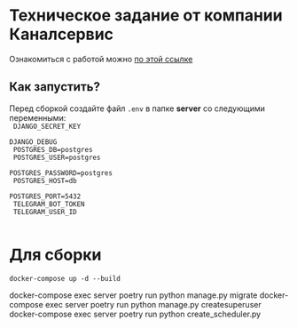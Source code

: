 # Техническое задание от компании Каналсервис

Ознакомиться с работой можно [по этой ссылке](https://unwinddigital.notion.site/unwinddigital/Python-1fdcee22ef5345cf82b058c333818c08)

## Как запустить?

Перед сборкой создайте файл <code>.env</code> в папке <b>server</b> со следующими переменными: <br>
<code>
DJANGO_SECRET_KEY<br>
DJANGO_DEBUG<br>
POSTGRES_DB=postgres<br>
POSTGRES_USER=postgres<br>
POSTGRES_PASSWORD=postgres<br>
POSTGRES_HOST=db<br>
POSTGRES_PORT=5432<br>
TELEGRAM_BOT_TOKEN<br>
TELEGRAM_USER_ID<br>
</code>


# Для сборки
<code>docker-compose up -d --build</code>


docker-compose exec server poetry run python manage.py migrate
docker-compose exec server poetry run python manage.py createsuperuser
docker-compose exec server poetry run python create_scheduler.py

## 
